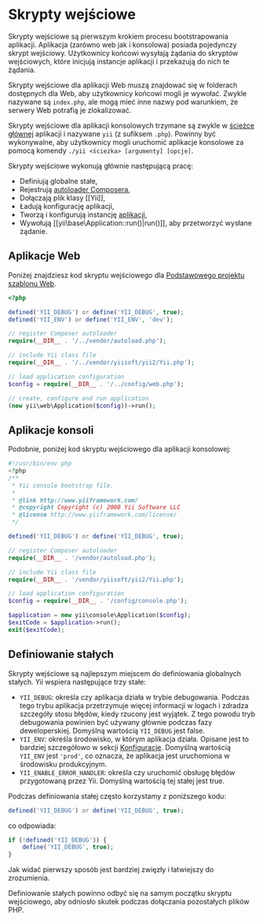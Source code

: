 Skrypty wejściowe
=================

Skrypty wejściowe są pierwszym krokiem procesu bootstrapowania aplikacji. Aplikacja (zarówno web
jak i konsolowa) posiada pojedynczy skrypt wejściowy. Użytkownicy końcowi wysyłają żądania do skryptów 
wejściowych, które inicjują instancje aplikacji i przekazują do nich te żądania.

Skrypty wejściowe dla aplikacji Web muszą znajdować się w folderach dostępnych dla Web, aby użytkownicy końcowi mogli je wywołać.
Zwykle nazywane są `index.php`, ale mogą mieć inne nazwy pod warunkiem, że serwery Web potrafią je zlokalizować.

Skrypty wejściowe dla aplikacji konsolowych trzymane są zwykle w [ścieżce głównej](structure-applications.md)
aplikacji i nazywane `yii` (z sufiksem `.php`). Powinny być wykonywalne, aby użytkownicy 
mogli uruchomić aplikacje konsolowe za pomocą komendy `./yii <ścieżka> [argumenty] [opcje]`.

Skrypty wejściowe wykonują głównie następującą pracę:

* Definiują globalne stałe,
* Rejestrują [autoloader Composera](https://getcomposer.org/doc/01-basic-usage.md#autoloading),
* Dołączają plik klasy [[Yii]],
* Ładują konfigurację aplikacji,
* Tworzą i konfigurują instancję [aplikacji](structure-applications.md),
* Wywołują [[yii\base\Application::run()|run()]], aby przetworzyć wysłane żądanie.


## Aplikacje Web <span id="web-applications"></span>

Poniżej znajdziesz kod skryptu wejściowego dla [Podstawowego projektu szablonu Web](start-installation.md).

```php
<?php

defined('YII_DEBUG') or define('YII_DEBUG', true);
defined('YII_ENV') or define('YII_ENV', 'dev');

// register Composer autoloader
require(__DIR__ . '/../vendor/autoload.php');

// include Yii class file
require(__DIR__ . '/../vendor/yiisoft/yii2/Yii.php');

// load application configuration
$config = require(__DIR__ . '/../config/web.php');

// create, configure and run application
(new yii\web\Application($config))->run();
```


## Aplikacje konsoli <span id="console-applications"></span>

Podobnie, poniżej kod skryptu wejściowego dla aplikacji konsolowej:

```php
#!/usr/bin/env php
<?php
/**
 * Yii console bootstrap file.
 *
 * @link http://www.yiiframework.com/
 * @copyright Copyright (c) 2008 Yii Software LLC
 * @license http://www.yiiframework.com/license/
 */

defined('YII_DEBUG') or define('YII_DEBUG', true);

// register Composer autoloader
require(__DIR__ . '/vendor/autoload.php');

// include Yii class file
require(__DIR__ . '/vendor/yiisoft/yii2/Yii.php');

// load application configuration
$config = require(__DIR__ . '/config/console.php');

$application = new yii\console\Application($config);
$exitCode = $application->run();
exit($exitCode);
```


## Definiowanie stałych <span id="defining-constants"></span>

Skrypty wejściowe są najlepszym miejscem do definiowania globalnych stałych. Yii wspiera następujące trzy stałe:

* `YII_DEBUG`: określa czy aplikacja działa w trybie debugowania. Podczas tego trybu aplikacja 
  przetrzymuje więcej informacji w logach i zdradza szczegóły stosu błędów, kiedy rzucony jest wyjątek. Z tego powodu
  tryb debugowania powinien być używany głównie podczas fazy deweloperskiej. Domyślną wartością `YII_DEBUG` jest false.
* `YII_ENV`: określa środowisko, w którym aplikacja działa. Opisane jest to bardziej szczegółowo 
  w sekcji [Konfiguracje](concept-configurations.md#environment-constants).
  Domyślną wartością `YII_ENV` jest `'prod'`, co oznacza, że aplikacja jest uruchomiona w środowisku produkcyjnym.
* `YII_ENABLE_ERROR_HANDLER`: określa czy uruchomić obsługę błędów przygotowaną przez Yii. Domyślną wartością tej stałej jest true.

Podczas definiowania stałej często korzystamy z poniższego kodu:

```php
defined('YII_DEBUG') or define('YII_DEBUG', true);
```

co odpowiada:

```php
if (!defined('YII_DEBUG')) {
    define('YII_DEBUG', true);
}
```

Jak widać pierwszy sposób jest bardziej zwięzły i łatwiejszy do zrozumienia.

Definiowanie stałych powinno odbyć się na samym początku skryptu wejściowego, aby odniosło skutek podczas dołączania pozostałych plików PHP.
